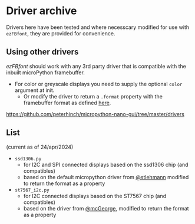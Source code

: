# Driver archive
Drivers here have been tested and where necesscary modified for use with `ezFBfont`, they are provided for convenience.

## Using other drivers
*ezFBfont* should work with any 3rd party driver that is compatible with the inbuilt microPython framebuffer.
* For color or greyscale displays you need to supply the optional `color` argument at init.
  * Or modify the driver to return a `.format` property with the framebuffer format as defined [here](https://docs.micropython.org/en/latest/library/framebuf.html#constants).

https://github.com/peterhinch/micropython-nano-gui/tree/master/drivers

## List
(current as of 24/apr/2024)
* `ssd1306.py`
  * for I2C and SPI connected displays based on the ssd1306 chip (and compatibles)
  * based on the default micropython driver from [@stlehmann](https://github.com/stlehmann/micropython-ssd1306) modified to return the format as a property
* `st7567_i2c.py`
  * for I2C connected displays based on the ST7567 chip (and compatibles)
  * based on the driver from [@mcGeorge](https://forum.micropython.org/viewtopic.php?t=12747), modified to return the format as a property
